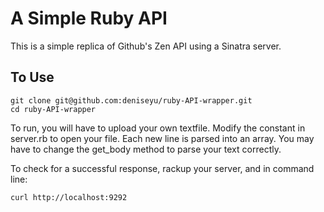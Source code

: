 # A Simple Ruby API

This is a simple replica of Github's Zen API using a Sinatra server.

## To Use

```
git clone git@github.com:deniseyu/ruby-API-wrapper.git
cd ruby-API-wrapper
```

To run, you will have to upload your own textfile. Modify the constant in server.rb to open your file. Each new line is parsed into an array. You may have to change the get_body method to parse your text correctly.

To check for a successful response, rackup your server, and in command line:

```
curl http://localhost:9292
```